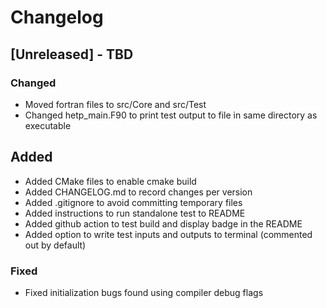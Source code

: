 # Changelog

## [Unreleased] - TBD
### Changed
- Moved fortran files to src/Core and src/Test
- Changed hetp_main.F90 to print test output to file in same directory as executable

## Added
- Added CMake files to enable cmake build
- Added CHANGELOG.md to record changes per version
- Added .gitignore to avoid committing temporary files
- Added instructions to run standalone test to README
- Added github action to test build and display badge in the README
- Added option to write test inputs and outputs to terminal (commented out by default)

### Fixed
- Fixed initialization bugs found using compiler debug flags
